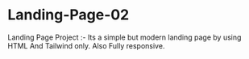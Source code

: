 # Landing-Page-02
Landing Page Project :- Its a simple but modern landing page by using HTML And Tailwind only. Also Fully responsive.
